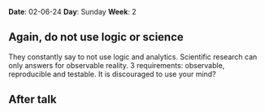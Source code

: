 **Date**: 02-06-24
**Day**: Sunday
**Week**: 2

## Again, do not use logic or science 
They constantly say to not use logic and analytics. Scientific research can only answers for observable reality. 3 requirements: observable, reproducible and testable. 
It is discouraged to use your mind?

## After talk
